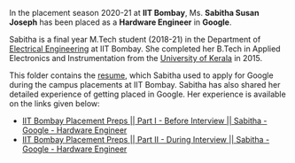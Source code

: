 In the placement season 2020-21 at **IIT Bombay**, Ms. **Sabitha Susan Joseph** has been placed as a **Hardware Engineer** in **Google**. 

Sabitha is a final year M.Tech student (2018-21) in the Department of [Electrical Engineering](https://www.ee.iitb.ac.in/web) at IIT Bombay. She completed her B.Tech in Applied Electronics and Instrumentation from the [University of Kerala](https://www.keralauniversity.ac.in/) in 2015.

This folder contains the [resume](Sabitha_Susan_Joseph_MTech_Elec_Google.pdf), which Sabitha used to apply for Google during the campus placements at IIT Bombay. Sabitha has also shared her detailed experience of getting placed in Google. Her experience is available on the links given below:

* [IIT Bombay Placement Preps || Part I - Before Interview || Sabitha - Google - Hardware Engineer](https://youtu.be/hd40Ej-EOus)
* [IIT Bombay Placement Preps || Part II - During Interview || Sabitha - Google - Hardware Engineer](https://youtu.be/2IVzhTI4ER8)


